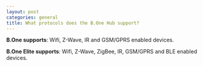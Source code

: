 ```yaml
---
layout: post
categories: general
title: What protocols does the B.One Hub support?
---
```


**B.One supports**: Wifi, Z-Wave, IR and GSM/GPRS enabled devices.

**B.One Elite supports**: Wifi, Z-Wave, ZigBee, IR, GSM/GPRS and BLE enabled devices.